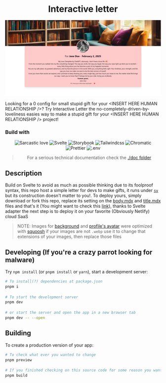 <div align="center">

# Interactive letter

![Preview collection for images for people to check on this before the just click on the new tab shortcut](https://raw.githubusercontent.com/AndresMpa/interactive-letter/refs/heads/main/.doc/assets/preview.png)

</div>

Looking for a 0 config for small stupid gift for your \<INSERT HERE HUMAN RELATIONSHIP /\>? Try Interactive Letter the no-completely-driven-by-loveliness easies way to make a stupid gift for your \<INSERT HERE HUMAN RELATIONSHIP /\> project!

### Build with

<div align=center>

<p>

![Sarcastic love](https://img.shields.io/badge/-Sarcastic_love-black?style=for-the-badge&logo=undertale)
![Svelte](https://img.shields.io/badge/-Svelte-black?style=for-the-badge&logo=Svelte)
![Storybook](https://img.shields.io/badge/-Storybook-black?style=for-the-badge&logo=Storybook)
![Tailwindcss](https://img.shields.io/badge/-Tailwindcss-black?style=for-the-badge&logo=Tailwindcss)
![Chromatic](https://img.shields.io/badge/-Chromatic-black?style=for-the-badge&logo=Chromatic)
![Prettier](https://img.shields.io/badge/-Prettier-black?style=for-the-badge&logo=Prettier)
![.env](https://img.shields.io/badge/-DotEnv-black?style=for-the-badge&logo=dotenv)

</p>

> For a serious technical documentation check the [./doc folder](https://github.com/AndresMpa/interactive-letter/tree/main/.doc)

</div>

## Description

Build on Svelte to avoid as much as possible thinking due to its foolproof syntax, this repo host a simple letter for devs to make gifts, it runs under [`sv`](https://github.com/sveltejs/cli) but its construction doesn't matter to you!. To deploy yours, simply download or fork this repo, replace its setting on the [body.mdx](./src/lib/content/body.svx) and [title.mdx](./src//lib/content/title.svx) files and that's it (You might want to check this [link](https://mdxjs.com/docs/)), thanks to Svelte adapter the next step is to deploy it on your favorite (Obviously Netlify) cloud SaaS

> NOTE: Images for [background](./src/lib/assets/background.webp) and [profile's avatar](./src//lib/assets/avatar.webp) were optimized with [squoosh](https://squoosh.app/) if your images are not `.webp` use it to change that extensions of your images, then replace those files

## Developing (If you're a crazy parrot looking for malware)

Try `npm install` (or `pnpm install` or `yarn`), start a development server:

```bash
# To install(?) dependencies at package.json
pnpm i

# To start the development server
pnpm dev

# or start the server and open the app in a new browser tab
pnpm dev -- --open
```

## Building

To create a production version of your app:

```bash
# To check what ever you wanted to change
pnpm preview

# If you finished checking on this source code for some reason you wanted to check(?)
pnpm build
```
